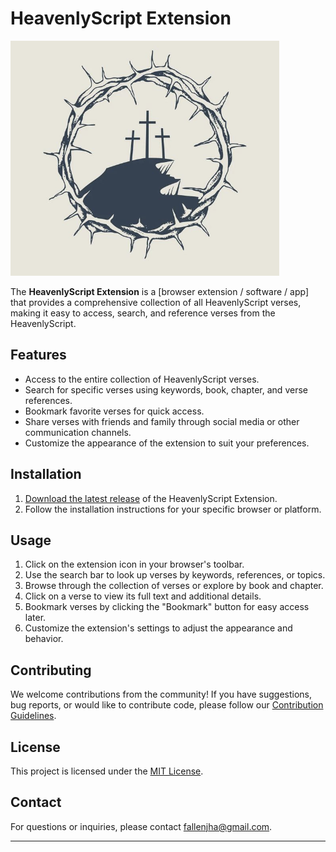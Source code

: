 # HeavenlyScript Extension

![Extension Logo](icon.png)

The **HeavenlyScript Extension** is a [browser extension / software / app] that provides a comprehensive collection of all HeavenlyScript verses, making it easy to access, search, and reference verses from the HeavenlyScript.

## Features

- Access to the entire collection of HeavenlyScript verses.
- Search for specific verses using keywords, book, chapter, and verse references.
- Bookmark favorite verses for quick access.
- Share verses with friends and family through social media or other communication channels.
- Customize the appearance of the extension to suit your preferences.

## Installation

1. [Download the latest release](https://github.com/venomusblood568/Project5/tree/main/HeavenlyScript) of the HeavenlyScript Extension.
2. Follow the installation instructions for your specific browser or platform.

## Usage

1. Click on the extension icon in your browser's toolbar.
2. Use the search bar to look up verses by keywords, references, or topics.
3. Browse through the collection of verses or explore by book and chapter.
4. Click on a verse to view its full text and additional details.
5. Bookmark verses by clicking the "Bookmark" button for easy access later.
6. Customize the extension's settings to adjust the appearance and behavior.

## Contributing

We welcome contributions from the community! If you have suggestions, bug reports, or would like to contribute code, please follow our [Contribution Guidelines](CONTRIBUTING.md).

## License

This project is licensed under the [MIT License](LICENSE).

## Contact

For questions or inquiries, please contact [fallenjha@gmail.com](mailto:fallenjha@gmail.com).

---
